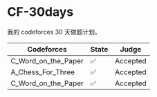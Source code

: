 # CF-30days

我的 codeforces 30 天做题计划。

| Codeforces          | State | Judge    |
| ------------------- | ----- | -------- |
| C_Word_on_the_Paper | ✅    | Accepted |
| A_Chess_For_Three   | ✅    | Accepted |
| C_Word_on_the_Paper | ✅    | Accepted |
